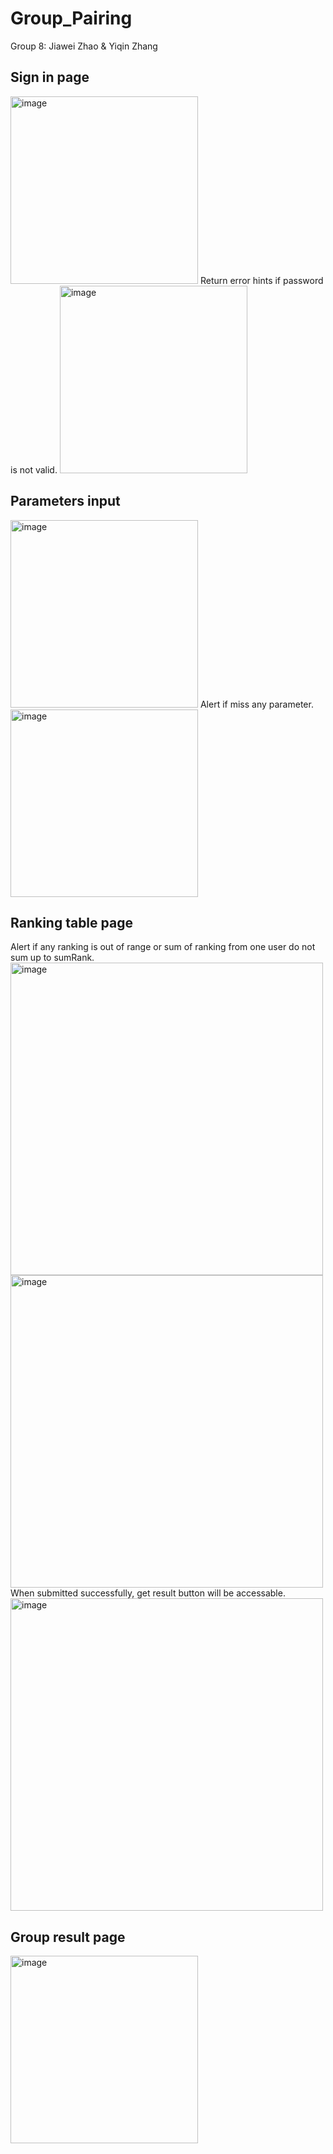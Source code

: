 # Group_Pairing
Group 8: Jiawei Zhao & Yiqin Zhang

## Sign in page
<img width="300" alt="image" src="https://user-images.githubusercontent.com/59852184/198175073-60bd2120-371b-48ec-9802-b5f892d89cf6.png">  
Return error hints if password is not valid.  
<img width="300" alt="image" src="https://user-images.githubusercontent.com/59852184/198175116-849dd49b-7d3e-4ed4-9ca1-b55b4ca25e26.png">

## Parameters input
<img width="300" alt="image" src="https://user-images.githubusercontent.com/59852184/198175160-a16bb7ff-5681-47b6-ac36-d86c16cbe1a8.png">
Alert if miss any parameter.   
<img width="300" alt="image" src="https://user-images.githubusercontent.com/59852184/198175205-424195b2-3c36-491e-8846-1cb01cbc2c4d.png">

## Ranking table page
Alert if any ranking is out of range or sum of ranking from one user do not sum up to sumRank.
<img width="500" alt="image" src="https://user-images.githubusercontent.com/59852184/198175260-907d8709-edea-4608-81cc-cb848a333438.png">  
<img width="500" alt="image" src="https://user-images.githubusercontent.com/59852184/198175630-81001d4f-65b6-4881-9260-c0a3b3957b19.png">  
When submitted successfully, get result button will be accessable.  
<img width="500" alt="image" src="https://user-images.githubusercontent.com/59852184/198175755-5acfc640-ae43-470e-91ea-4a330f51feb3.png">

## Group result page
<img width="300" alt="image" src="https://user-images.githubusercontent.com/59852184/198175786-988f703b-c4de-4b21-9aa0-15d721f87ec0.png">
